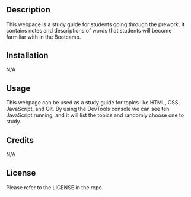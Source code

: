# <Prework Study Guide Webpage>

## Description
This webpage is a study guide for students going through the prework. It contains notes and descriptions of words that students will become farmiliar with in the Bootcamp. 

## Installation
N/A

## Usage
This webpage can be used as a study guide for topics like HTML, CSS, JavaScript, and Git. By using the DevTools console we can see teh JavaScript running, and it will list the topics and randomly choose one to study.

## Credits
N/A

## License
Please refer to the LICENSE in the repo.
